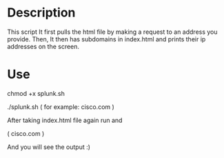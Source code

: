 # Description
This script It first pulls the html file by making a request to an address you provide. Then, It then has subdomains in index.html and prints their ip addresses on 
the screen.

# Use
chmod +x splunk.sh

./splunk.sh 
 <target> ( for example: cisco.com )
 
After taking index.html file again run and

 <target> ( cisco.com ) 

And you will see the output :) 
